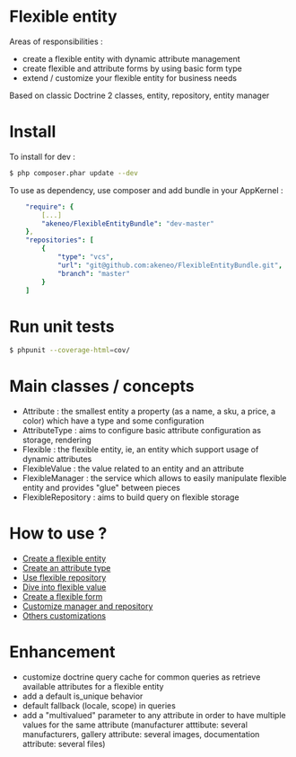 Flexible entity
===============

Areas of responsibilities :
- create a flexible entity with dynamic attribute management
- create flexible and attribute forms by using basic form type
- extend / customize your flexible entity for business needs

Based on classic Doctrine 2 classes, entity, repository, entity manager

Install
=======

To install for dev :

```bash
$ php composer.phar update --dev
```
To use as dependency, use composer and add bundle in your AppKernel :

```yaml
    "require": {
        [...]
        "akeneo/FlexibleEntityBundle": "dev-master"
    },
    "repositories": [
        {
            "type": "vcs",
            "url": "git@github.com:akeneo/FlexibleEntityBundle.git",
            "branch": "master"
        }
    ]

```

Run unit tests
==============

```bash
$ phpunit --coverage-html=cov/
```

Main classes / concepts
=======================

- Attribute : the smallest entity a property (as a name, a sku, a price, a color) which have a type and some configuration
- AttributeType : aims to configure basic attribute configuration as storage, rendering
- Flexible : the flexible entity, ie, an entity which support usage of dynamic attributes
- FlexibleValue : the value related to an entity and an attribute
- FlexibleManager : the service which allows to easily manipulate flexible entity and provides "glue" between pieces
- FlexibleRepository : aims to build query on flexible storage

How to use ?
============

- [Create a flexible entity](Resources/doc/flexible.md)
- [Create an attribute type](Resources/doc/attribute_type.md)
- [Use flexible repository](Resources/doc/repository.md)
- [Dive into flexible value](Resources/doc/value.md)
- [Create a flexible form](Resources/doc/flexible_form.md)
- [Customize manager and repository](Resources/doc/customize_manager.md)
- [Others customizations](Resources/doc/customize_others.md)

Enhancement
===========

- customize doctrine query cache for common queries as retrieve available attributes for a flexible entity
- add a default is_unique behavior
- default fallback (locale, scope) in queries
- add a "multivalued" parameter to any attribute in order to have multiple values for the same attribute (manufacturer atttibute: several manufacturers, gallery attribute: several images, documentation attribute: several files)
